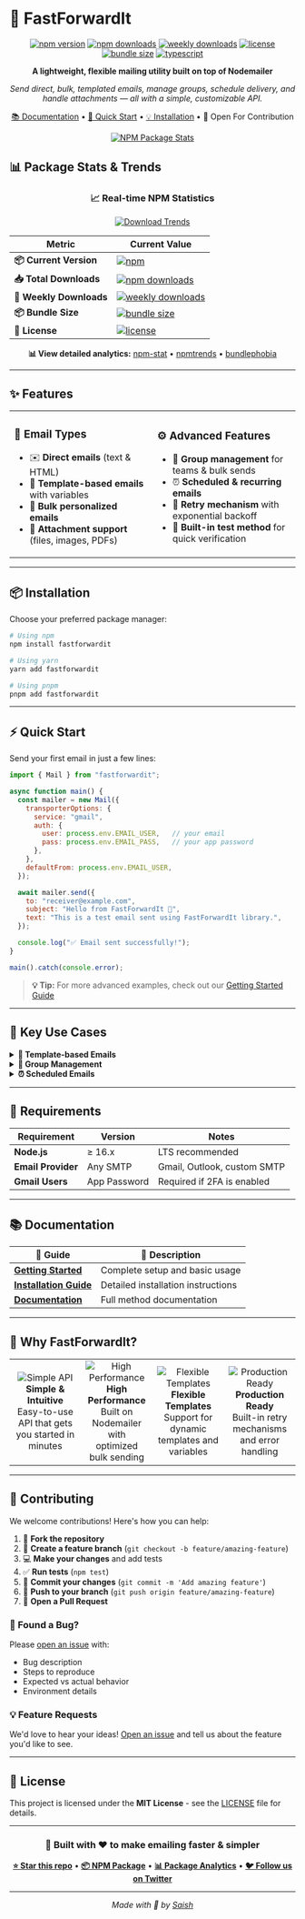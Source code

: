 # 📧 FastForwardIt

<div align="center">

[![npm version](https://img.shields.io/npm/v/fastforwardit.svg?style=flat-square&color=007acc&logo=npm)](https://www.npmjs.com/package/fastforwardit)
[![npm downloads](https://img.shields.io/npm/dt/fastforwardit.svg?style=flat-square&color=green&logo=npm)](https://www.npmjs.com/package/fastforwardit)
[![weekly downloads](https://img.shields.io/npm/dw/fastforwardit.svg?style=flat-square&color=brightgreen&logo=npm)](https://www.npmjs.com/package/fastforwardit)
[![license](https://img.shields.io/npm/l/fastforwardit.svg?style=flat-square&color=blue)](https://github.com/yourusername/fastforwardit/blob/main/LICENSE)
[![bundle size](https://img.shields.io/bundlephobia/minzip/fastforwardit?style=flat-square&color=orange&logo=webpack)](https://bundlephobia.com/package/fastforwardit)
[![typescript](https://img.shields.io/badge/TypeScript-Ready-blue?style=flat-square&logo=typescript)](https://www.npmjs.com/package/fastforwardit)

**A lightweight, flexible mailing utility built on top of Nodemailer**

*Send direct, bulk, templated emails, manage groups, schedule delivery, and handle attachments — all with a simple, customizable API.*

[📚 Documentation](docs/reference.md) • [🚀 Quick Start](docs/getting-started.md) • [💡 Installation](docs/installation.md) • 🤝 Open For Contribution

[![NPM Package Stats](https://npm-stat.com/charts/fastforwardit)](https://www.npmjs.com/package/fastforwardit)

</div>

## 📊 Package Stats & Trends

<div align="center">

### 📈 Real-time NPM Statistics

[![Download Trends](https://npmtrends.com/fastforwardit?style=for-the-badge)](https://npmtrends.com/fastforwardit)

| Metric | Current Value | 
|--------|---------------|
| **📦 Current Version** | [![npm](https://img.shields.io/npm/v/fastforwardit?color=green&logo=npm)](https://www.npmjs.com/package/fastforwardit) |
| **📥 Total Downloads** | [![npm downloads](https://img.shields.io/npm/dt/fastforwardit?color=blue&logo=npm)](https://www.npmjs.com/package/fastforwardit) |
| **📅 Weekly Downloads** | [![weekly downloads](https://img.shields.io/npm/dw/fastforwardit?color=brightgreen&logo=npm)](https://www.npmjs.com/package/fastforwardit) |
| **📦 Bundle Size** | [![bundle size](https://img.shields.io/bundlephobia/minzip/fastforwardit?color=orange&logo=webpack)](https://bundlephobia.com/package/fastforwardit) |
| **📄 License** | [![license](https://img.shields.io/npm/l/fastforwardit?color=blue)](https://github.com/yourusername/fastforwardit/blob/main/LICENSE) |

**📊 View detailed analytics:** [npm-stat](https://npm-stat.com/charts/fastforwardit) • [npmtrends](https://npmtrends.com/fastforwardit) • [bundlephobia](https://bundlephobia.com/package/fastforwardit)

</div>

---

## ✨ Features

<table>
<tr>
<td width="50%">

### 📮 **Email Types**
- ✉️ **Direct emails** (text & HTML)
- 📝 **Template-based emails** with variables  
- 📢 **Bulk personalized emails**
- 📎 **Attachment support** (files, images, PDFs)

</td>
<td width="50%">

### ⚙️ **Advanced Features**
- 👥 **Group management** for teams & bulk sends
- ⏰ **Scheduled & recurring emails**
- 🔄 **Retry mechanism** with exponential backoff
- 🧪 **Built-in test method** for quick verification

</td>
</tr>
</table>

---

## 📦 Installation

Choose your preferred package manager:

```bash
# Using npm
npm install fastforwardit

# Using yarn
yarn add fastforwardit

# Using pnpm
pnpm add fastforwardit
```

---

## ⚡ Quick Start

Send your first email in just a few lines:

```javascript
import { Mail } from "fastforwardit";

async function main() {
  const mailer = new Mail({
    transporterOptions: {
      service: "gmail",
      auth: {
        user: process.env.EMAIL_USER,   // your email
        pass: process.env.EMAIL_PASS,   // your app password
      },
    },
    defaultFrom: process.env.EMAIL_USER,
  });

  await mailer.send({
    to: "receiver@example.com",
    subject: "Hello from FastForwardIt 👋",
    text: "This is a test email sent using FastForwardIt library.",
  });

  console.log("✅ Email sent successfully!");
}

main().catch(console.error);
```

> **💡 Tip:** For more advanced examples, check out our [Getting Started Guide](docs/getting-started.md)

---

## 🔧 Key Use Cases

<details>
<summary><strong>📝 Template-based Emails</strong></summary>

```javascript
await mailer.sendTemplate({
  to: "user@example.com",
  template: "welcome",
  variables: { 
    name: "John Doe", 
    company: "Acme Corp" 
  }
});
```

</details>

<details>
<summary><strong>👥 Group Management</strong></summary>

```javascript
// Create groups and send bulk emails
await mailer.createGroup("team", ["john@company.com", "jane@company.com"]);
await mailer.sendToGroup("team", {
  subject: "Weekly Update",
  html: "<h1>Hello Team!</h1>"
});
```

</details>

<details>
<summary><strong>⏰ Scheduled Emails</strong></summary>

```javascript
// Schedule email for later
await mailer.schedule({
  to: "client@example.com",
  subject: "Scheduled Reminder",
  text: "This is your scheduled reminder!",
  sendAt: new Date("2024-12-25T10:00:00Z")
});
```

</details>

---

## 🔑 Requirements

| Requirement | Version | Notes |
|-------------|---------|-------|
| **Node.js** | ≥ 16.x | LTS recommended |
| **Email Provider** | Any SMTP | Gmail, Outlook, custom SMTP |
| **Gmail Users** | App Password | Required if 2FA is enabled |

---

## 📚 Documentation

<div align="center">

| 📖 Guide | 📄 Description |
|----------|----------------|
| [**Getting Started**](docs/getting-started.md) | Complete setup and basic usage |
| [**Installation Guide**](docs/installation.md) | Detailed installation instructions |
| [**Documentation**](docs/reference.md) | Full method documentation |

</div>

---

## 🌟 Why FastForwardIt?

<table>
<tr>
<td align="center" width="25%">
<img src="https://img.shields.io/badge/Simple-API-brightgreen?style=for-the-badge" alt="Simple API">
<br><strong>Simple & Intuitive</strong>
<br>Easy-to-use API that gets you started in minutes
</td>
<td align="center" width="25%">
<img src="https://img.shields.io/badge/High-Performance-blue?style=for-the-badge" alt="High Performance">
<br><strong>High Performance</strong>
<br>Built on Nodemailer with optimized bulk sending
</td>
<td align="center" width="25%">
<img src="https://img.shields.io/badge/Flexible-Templates-orange?style=for-the-badge" alt="Flexible Templates">
<br><strong>Flexible Templates</strong>
<br>Support for dynamic templates and variables
</td>
<td align="center" width="25%">
<img src="https://img.shields.io/badge/Production-Ready-red?style=for-the-badge" alt="Production Ready">
<br><strong>Production Ready</strong>
<br>Built-in retry mechanisms and error handling
</td>
</tr>
</table>

---

## 🤝 Contributing

We welcome contributions! Here's how you can help:

1. 🍴 **Fork the repository**
2. 🌿 **Create a feature branch** (`git checkout -b feature/amazing-feature`)
3. 💻 **Make your changes** and add tests
4. ✅ **Run tests** (`npm test`)
5. 📝 **Commit your changes** (`git commit -m 'Add amazing feature'`)
6. 🚀 **Push to your branch** (`git push origin feature/amazing-feature`)
7. 🔄 **Open a Pull Request**

### 🐛 Found a Bug?
Please [open an issue](https://github.com/yourusername/fastforwardit/issues) with:
- Bug description
- Steps to reproduce
- Expected vs actual behavior
- Environment details

### 💡 Feature Requests
We'd love to hear your ideas! [Open an issue](https://github.com/yourusername/fastforwardit/issues) and tell us about the feature you'd like to see.

---

## 📄 License

This project is licensed under the **MIT License** - see the [LICENSE](LICENSE) file for details.

---

<div align="center">

### 💝 Built with ❤️ to make emailing faster & simpler

**[⭐ Star this repo](https://github.com/yourusername/fastforwardit)** • **[📦 NPM Package](https://www.npmjs.com/package/fastforwardit)** • **[📊 Package Analytics](https://npm-stat.com/charts/fastforwardit)** • **[🐦 Follow us on Twitter](https://twitter.com/yourusername)**

---

*Made with 🚀 by [Saish](https://github.com/saishmungase)*

</div>